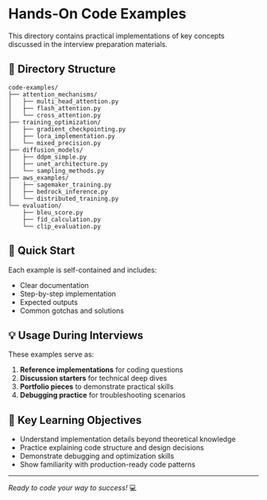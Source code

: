 # Hands-On Code Examples

This directory contains practical implementations of key concepts discussed in the interview preparation materials.

## 📁 Directory Structure

```
code-examples/
├── attention_mechanisms/
│   ├── multi_head_attention.py
│   ├── flash_attention.py
│   └── cross_attention.py
├── training_optimization/
│   ├── gradient_checkpointing.py
│   ├── lora_implementation.py
│   └── mixed_precision.py
├── diffusion_models/
│   ├── ddpm_simple.py
│   ├── unet_architecture.py
│   └── sampling_methods.py
├── aws_examples/
│   ├── sagemaker_training.py
│   ├── bedrock_inference.py
│   └── distributed_training.py
└── evaluation/
    ├── bleu_score.py
    ├── fid_calculation.py
    └── clip_evaluation.py
```

## 🚀 Quick Start

Each example is self-contained and includes:
- Clear documentation
- Step-by-step implementation
- Expected outputs
- Common gotchas and solutions

## 💡 Usage During Interviews

These examples serve as:
1. **Reference implementations** for coding questions
2. **Discussion starters** for technical deep dives
3. **Portfolio pieces** to demonstrate practical skills
4. **Debugging practice** for troubleshooting scenarios

## 🎯 Key Learning Objectives

- Understand implementation details beyond theoretical knowledge
- Practice explaining code structure and design decisions
- Demonstrate debugging and optimization skills
- Show familiarity with production-ready code patterns

---

*Ready to code your way to success!* 💻
